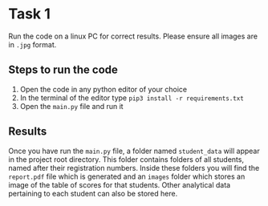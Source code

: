 # Task 1

Run the code on a linux PC for correct results. Please ensure all images are in `.jpg` format.

## Steps to run the code

1. Open the code in any python editor of your choice
2. In the terminal of the editor type `pip3 install -r requirements.txt`
3. Open the `main.py` file and run it

## Results

Once you have run the `main.py` file, a folder named `student_data` will appear in the project root directory. This folder contains folders of all students, named after their registration numbers. Inside these folders you will find the `report.pdf` file which is generated and an `images` folder which stores an image of the table of scores for that students. Other analytical data pertaining to each student can also be stored here.
